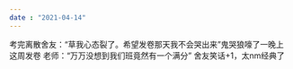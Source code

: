 ```yaml
---
date : "2021-04-14"
---
```


考完离散舍友：“草我心态裂了。希望发卷那天我不会哭出来”鬼哭狼嚎了一晚上
这周发卷 老师：“万万没想到我们班竟然有一个满分”
舍友笑话+1，太nm经典了 ​​​